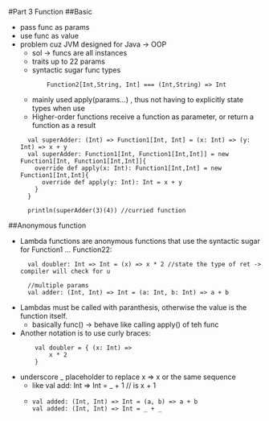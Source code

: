 #Part 3 Function
##Basic 
- pass func as params
- use func as value
- problem cuz JVM designed for Java -> OOP
    - sol -> funcs are all instances
    - traits up to 22 params
    - syntactic sugar func types
        ```
            Function2[Int,String, Int] === (Int,String) => Int
        ```
    - mainly used apply(params...) , thus not having to explicitly state types when use
    - Higher-order functions receive a function as parameter, or return a function as a result
    ```
      val superAdder: (Int) => Function1[Int, Int] = (x: Int) => (y: Int) => x + y
      val superAdder: Function1[Int, Function1[Int,Int]] = new Function1[Int, Function1[Int,Int]]{
        override def apply(x: Int): Function1[Int,Int] = new Function1[Int,Int]{
          override def apply(y: Int): Int = x + y
        }
      }
        
      println(superAdder(3)(4)) //curried function
    ```

##Anonymous function
- Lambda functions are anonymous functions that use the syntactic sugar for Function1 ... Function22:
    ```
      val doubler: Int => Int = (x) => x * 2 //state the type of ret -> compiler will check for u

      //multiple params
      val adder: (Int, Int) => Int = (a: Int, b: Int) => a + b
    ```
- Lambdas must be called with paranthesis, otherwise the value is the function itself.
    - basically func() -> behave like calling apply() of teh func
- Another notation is to use curly braces:
    ```
        val doubler = { (x: Int) =>
            x * 2
        }
    ```
- underscore _ placeholder to replace x => x or the same sequence 
    - like val add: Int => Int = _ + 1 // is x + 1
    - ```
      val added: (Int, Int) => Int = (a, b) => a + b
      val added: (Int, Int) => Int = _ + _

        ```
##